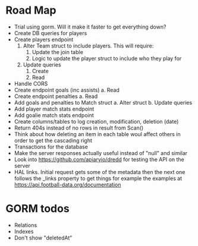 # Road Map
* Trial using gorm. Will it make it faster to get everything down?
* Create DB queries for players
* Create players endpoint
    1. Alter Team struct to include players. This will require:
        1. Update the join table
        2. Logic to update the player struct to include who they play for
    2. Update queries
        1. Create
        2. Read
* Handle CORS
* Create endpoint goals (inc assists)
    a. Read
* Create endpoint penalties
    a. Read
* Add goals and penalties to Match struct
    a. Alter struct
    b. Update queries
* Add player match stats endpoint
* Add goalie match stats endpoint
* Create columns/tables to log creation, modification, deletion (date)
* Return 404s instead of no rows in result from Scan()
* Think about how deleting an item in each table woul affect others in order to get the cascading right
* Transactions for the database
* Make the server responses actually useful instead of "null" and similar
* Look into https://github.com/apiaryio/dredd for testing the API on the server
* HAL links. Initial request gets some of the metadata then the next one follows the _links property to get things for example the examples at https://api.football-data.org/documentation



# GORM todos
* Relations
* Indexes
* Don't show "deletedAt"